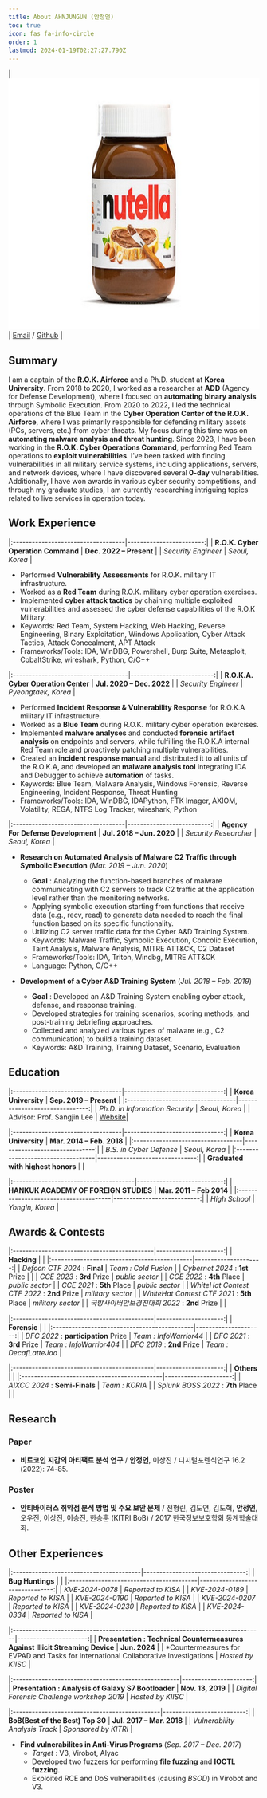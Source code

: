 ```yaml
---
title: About AHNJUNGUN (안정언)
toc: true
icon: fas fa-info-circle
order: 1
lastmod: 2024-01-19T02:27:27.790Z
---
```


<!--
| <img src="/assets/img/profile.png">
| [Email](mailto:wjddjs1102@naver.com) / [Linkedin](https://linkedin.com/in/acorn421/) / [Github](https://github.com/AhnJungUn) <br> [CV(Long)](/assets/pdf/cv_kim_long.pdf) / [CV(Short)](/assets/pdf/cv_kim_short.pdf)|
-->

| <img src="/assets/img/profile.png" alt="profile">
| [Email](mailto:wjddjs1102@naver.com) / [Github](https://github.com/AhnJungUn) |


## Summary
I am a captain of the **R.O.K. Airforce** and a Ph.D. student at **Korea University**. From 2018 to 2020, I worked as a researcher at **ADD** (Agency for Defense Development), where I focused on **automating binary analysis** through Symbolic Execution. From 2020 to 2022, I led the technical operations of the Blue Team in the **Cyber Operation Center of the R.O.K. Airforce**, where I was primarily responsible for defending military assets (PCs, servers, etc.) from cyber threats. My focus during this time was on **automating malware analysis and threat hunting**. Since 2023, I have been working in the **R.O.K. Cyber Operations Command**, performing Red Team operations to **exploit vulnerabilities**. I’ve been tasked with finding vulnerabilities in all military service systems, including applications, servers, and network devices, where I have discovered several **0-day** vulnerabilities. Additionally, I have won awards in various cyber security competitions, and through my graduate studies, I am currently researching intriguing topics related to live services in operation today.



## Work Experience

|:-----------------------------------|------------------------:|
| **R.O.K. Cyber Operation Command** | **Dec. 2022 – Present** |
| *Security Engineer*                |          *Seoul, Korea* |

-    Performed **Vulnerability Assessments** for R.O.K. military IT infrastructure.
-    Worked as a **Red Team** during R.O.K. military cyber operation exercises.
-    Implemented **cyber attack tactics** by chaining multiple exploited 
     vulnerabilities and assessed the cyber defense capabilities of 
     the R.O.K Military.
-    Keywords: Red Team, System Hacking, Web Hacking, Reverse Engineering,
     Binary Exploitation, Windows Application, Cyber Attack Tactics, 
     Attack Concealment, APT Attack
-    Frameworks/Tools: IDA, WinDBG, Powershell, Burp Suite, Metasploit,
     CobaltStrike, wireshark, Python, C/C++


|:------------------------------------|--------------------------:|
| **R.O.K.A. Cyber Operation Center** | **Jul. 2020 – Dec. 2022** |
| *Security Engineer*                 |       *Pyeongtaek, Korea* |

-    Performed **Incident Response & Vulnerability Response** for R.O.K.A military IT infrastructure.
-    Worked as a **Blue Team** during R.O.K. military cyber operation exercises.
-    Implemented **malware analyses** and conducted **forensic artifact analysis**
     on endpoints and servers, while fulfilling the R.O.K.A internal 
     Red Team role and proactively patching multiple vulnerabilities.
-    Created an **incident response manual** and distributed it to 
     all units of the R.O.K.A, and developed an **malware analysis tool**
     integrating IDA and Debugger to achieve **automation** of tasks.
-    Keywords: Blue Team, Malware Analysis, Windows Forensic, Reverse Engineering, Incident Response, Threat Hunting
-    Frameworks/Tools: IDA, WinDBG, IDAPython, FTK Imager, AXIOM, 
     Volatility, REGA, NTFS Log Tracker, wireshark, Python


|:-----------------------------------|--------------------------:|
| **Agency For Defense Development** | **Jul. 2018 – Jun. 2020** |
| *Security Researcher*              |            *Seoul, Korea* |

-    **Research on Automated Analysis of Malware C2 Traffic through Symbolic Execution** (*Mar. 2019 – Jun. 2020*)
     -    **Goal** : Analyzing the function-based branches of malware communicating 
          with C2 servers to track C2 traffic at the application level rather 
          than the monitoring networks.
     -    Applying symbolic execution starting from functions that receive data (e.g., recv, read) 
          to generate data needed to reach the final function based on its specific functionality.
     -    Utilizing C2 server traffic data for the Cyber A&D Training System.
     -    Keywords: Malware Traffic, Symbolic Execution, Concolic Execution, Taint Analysis, Malware Analysis, 
          MITRE ATT&CK, C2 Dataset
     -    Frameworks/Tools: IDA, Triton, Windbg, MITRE ATT&CK
     -    Language: Python, C/C++

-    **Development of a Cyber A&D Training System** (*Jul. 2018 – Feb. 2019*)
     -    **Goal** : Developed an A&D Training System enabling cyber attack, defense, and response training.
     -    Developed strategies for training scenarios, scoring methods, and post-training debriefing approaches.
     -    Collected and analyzed various types of malware (e.g., C2 communication) to build a training dataset.
     -    Keywords: A&D Training, Training Dataset, Scenario, Evaluation



## Education

|:----------------------------------|-------------------------------:|
| **Korea University**              | **Sep. 2019 – Present**        |
|:----------------------------------|-------------------------------:|
| *Ph.D. in Information Security*   |                 *Seoul, Korea* |
| Advisor: Prof. Sangjin Lee        | [Website](https://dfrc.korea.ac.kr/)|


|:----------------------------------|-------------------------------:|
| **Korea University**              | **Mar. 2014 – Feb. 2018**      |
|:----------------------------------|-------------------------------:|
| *B.S. in Cyber Defense*           |                 *Seoul, Korea* |
|:----------------------------------|-------------------------------:|
| **Graduated with highest honors** |                                |


|:--------------------------------------|---------------------------:|
| **HANKUK ACADEMY OF FOREIGN STUDIES** | **Mar. 2011 – Feb 2014**   |
|:--------------------------------------|---------------------------:|
| *High School*                         |            *YongIn, Korea* |



## Awards & Contests

|:--------------------------------------------|---------------------:|
| **Hacking**                                 |                      |
|:--------------------------------------------|---------------------:|
| *Defcon CTF 2024* : **Final**               | *Team : Cold Fusion* |
| *Cybernet 2024* : **1st** Prize             |                      |
| *CCE 2023* : **3rd** Prize                  | *public sector*      |
| *CCE 2022* : **4th** Place                  | *public sector*      |
| *CCE 2021* : **5th** Place                  | *public sector*      |
| *WhiteHat Contest CTF 2022* : **2nd** Prize | *military sector*    |
| *WhiteHat Contest CTF 2021* : **5th** Place | *military sector*    |
| *국방사이버안보경진대회 2022* : **2nd** Prize |                      |

|:--------------------------------------------|---------------------:|
| **Forensic**                                |                      |
|:--------------------------------------------|---------------------:|
| *DFC 2022* : **participation** Prize        | *Team : InfoWarrior44* |
| *DFC 2021* : **3rd** Prize                  | *Team : InfoWarrior404* |
| *DFC 2019* : **2nd** Prize                  | *Team : DecafLatteJoa* |

|:--------------------------------------------|---------------------:|
| **Others**                                  |                      |
|:--------------------------------------------|---------------------:|
| *AIXCC 2024* : **Semi-Finals**              | *Team : KORIA*       |
| *Splunk BOSS 2022* : **7th** Place          |                      |



## Research

### **Paper**
-   **비트코인 지갑의 아티팩트 분석 연구** / **안정언**, 이상진 / 디지털포렌식연구 16.2 (2022): 74-85.

### **Poster**
-   **안티바이러스 취약점 분석 방법 및 주요 보안 문제** / 전형린, 김도연, 김도혁, **안정언**, 오우진, 이상진, 이승진, 한승훈 (KITRI BoB) / 
     2017 한국정보보호학회 동계학술대회.


## Other Experiences

|:----------------------------------------|--------------------------------:|
| **Bug Huntings**                        |                                 |
|:----------------------------------------|--------------------------------:|
| *KVE-2024-0078*                         | *Reported to KISA*              |
| *KVE-2024-0189*                         | *Reported to KISA*              |
| *KVE-2024-0190*                         | *Reported to KISA*              |
| *KVE-2024-0207*                         | *Reported to KISA*              |
| *KVE-2024-0230*                         | *Reported to KISA*              |
| *KVE-2024-0334*                         | *Reported to KISA*              |


|:------------------------------------------------------------------------------|----------------------:|
| **Presentation : Technical Countermeasures Against Illicit Streaming Device** | **Jun. 2024**         |
| *Countermeasures for EVPAD and Tasks for International Collaborative Investigations  | *Hosted by KIISC*     |


|:----------------------------------------------------|----------------------:|
| **Presentation : Analysis of Galaxy S7 Bootloader** | **Nov. 13, 2019**     |
| *Digital Forensic Challenge workshop 2019*          | *Hosted by KIISC*     |

|:----------------------------------------------|--------------------------:|
| **BoB(Best of the Best) Top 30**              | **Jul. 2017 – Mar. 2018** |
| *Vulnerability Analysis Track*                | *Sponsored by KITRI*      |

-    **Find vulnerabilites in Anti-Virus Programs** (*Sep. 2017 – Dec. 2017*)
     -    *Target* : V3, Virobot, Alyac
     -    Developed two fuzzers for performing **file fuzzing** and **IOCTL fuzzing**.
     -    Exploited RCE and DoS vulnerabilities (causing *BSOD*) in Virobot and V3.